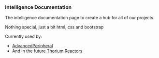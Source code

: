 ### Intelligence Documentation

The intelligence documentation page to create a hub for all of our projects.

Nothing special, just a bit html, css and bootstrap

Currently used by:
- [AdvancedPeripheral](https://github.com/SirEndii/Advanced-Peripherals-Documentation?tab=coc-ov-file)
- And in the future [Thorium Reactors](https://github.com/SirEndii/Advanced-Peripherals-Documentation?tab=coc-ov-file)
